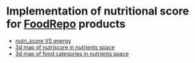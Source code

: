 # Implementation of nutritional score for [FoodRepo](https://www.foodrepo.org) products


- [nutri_score VS energy](./gr_work/ns_gr_plots/energy_VS_nutri_score.html)
- [3d map of nutriscore in nutrients space](./gr_work/ns_gr_plots/3d_nutrients_&_nutriscore.html)
- [3d map of food categories in nutrients space](./gr_work/ns_gr_plots/3d_nutrients_&_category.html)